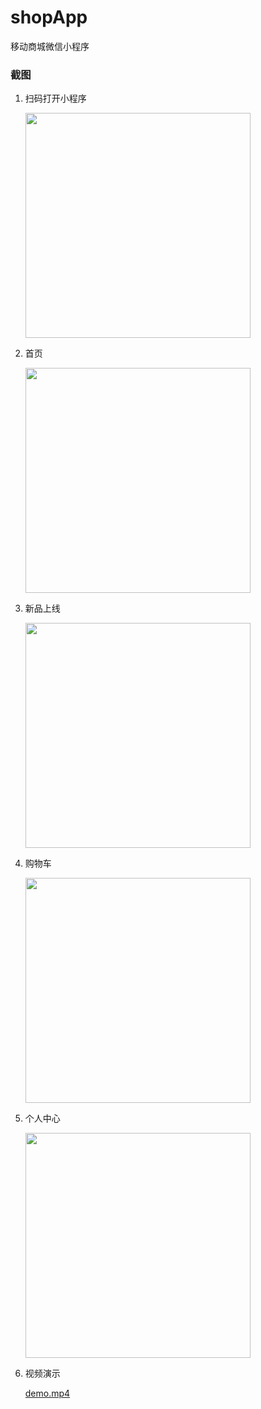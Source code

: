 # shopApp
移动商城微信小程序
### 截图


1. 扫码打开小程序

    <img src="https://raw.githubusercontent.com/moyanxiu/shopApp/master/demo/1.jpg" width="360"/>
2. 首页

    <img src="https://raw.githubusercontent.com/moyanxiu/shopApp/master/demo/2.jpg" width="360"/>
3. 新品上线

    <img src="https://raw.githubusercontent.com/moyanxiu/shopApp/master/demo/3.jpg" width="360"/>
4. 购物车

    <img src="https://raw.githubusercontent.com/moyanxiu/shopApp/master/demo/4.png" width="360"/>
5. 个人中心

    <img src="https://raw.githubusercontent.com/moyanxiu/shopApp/master/demo/4.png" width="360"/>
6. 视频演示

    [demo.mp4](https://github.com/moyanxiu/shopApp/blob/master/demo/demo.mp4?raw=true)